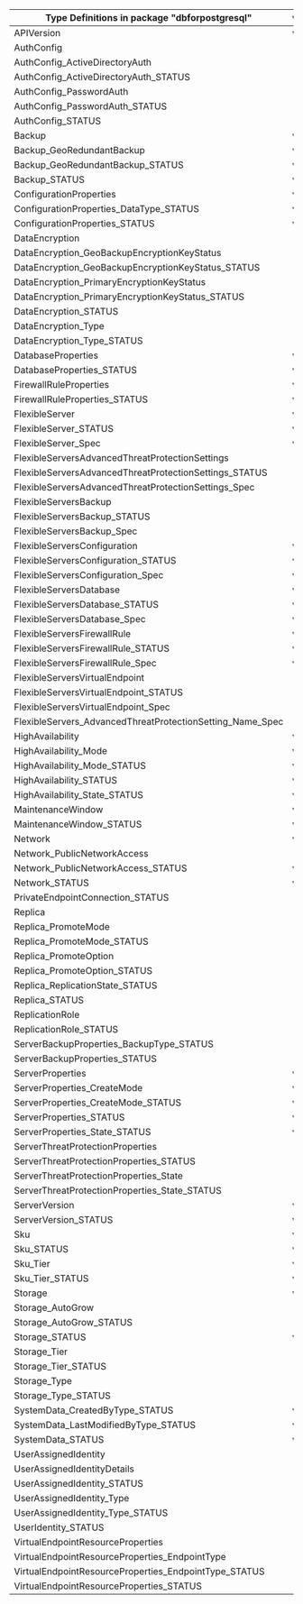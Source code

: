 | Type Definitions in package "dbforpostgresql"             | v1api20210601 | v1api20220120preview | v1api20221201 | v1api20230601preview | v1api20240801 |
|-----------------------------------------------------------|---------------|----------------------|---------------|----------------------|---------------|
| APIVersion                                                | v1api20210601 | v1api20220120preview | v1api20221201 | v1api20230601preview | v1api20240801 |
| AuthConfig                                                |               |                      | v1api20221201 | v1api20230601preview | v1api20240801 |
| AuthConfig_ActiveDirectoryAuth                            |               |                      | v1api20221201 | v1api20230601preview | v1api20240801 |
| AuthConfig_ActiveDirectoryAuth_STATUS                     |               |                      | v1api20221201 | v1api20230601preview | v1api20240801 |
| AuthConfig_PasswordAuth                                   |               |                      | v1api20221201 | v1api20230601preview | v1api20240801 |
| AuthConfig_PasswordAuth_STATUS                            |               |                      | v1api20221201 | v1api20230601preview | v1api20240801 |
| AuthConfig_STATUS                                         |               |                      | v1api20221201 | v1api20230601preview | v1api20240801 |
| Backup                                                    | v1api20210601 | v1api20220120preview | v1api20221201 | v1api20230601preview | v1api20240801 |
| Backup_GeoRedundantBackup                                 | v1api20210601 | v1api20220120preview | v1api20221201 | v1api20230601preview | v1api20240801 |
| Backup_GeoRedundantBackup_STATUS                          | v1api20210601 | v1api20220120preview | v1api20221201 | v1api20230601preview | v1api20240801 |
| Backup_STATUS                                             | v1api20210601 | v1api20220120preview | v1api20221201 | v1api20230601preview | v1api20240801 |
| ConfigurationProperties                                   | v1api20210601 | v1api20220120preview | v1api20221201 | v1api20230601preview | v1api20240801 |
| ConfigurationProperties_DataType_STATUS                   | v1api20210601 | v1api20220120preview | v1api20221201 | v1api20230601preview | v1api20240801 |
| ConfigurationProperties_STATUS                            | v1api20210601 | v1api20220120preview | v1api20221201 | v1api20230601preview | v1api20240801 |
| DataEncryption                                            |               |                      | v1api20221201 | v1api20230601preview | v1api20240801 |
| DataEncryption_GeoBackupEncryptionKeyStatus               |               |                      |               | v1api20230601preview | v1api20240801 |
| DataEncryption_GeoBackupEncryptionKeyStatus_STATUS        |               |                      |               | v1api20230601preview | v1api20240801 |
| DataEncryption_PrimaryEncryptionKeyStatus                 |               |                      |               | v1api20230601preview | v1api20240801 |
| DataEncryption_PrimaryEncryptionKeyStatus_STATUS          |               |                      |               | v1api20230601preview | v1api20240801 |
| DataEncryption_STATUS                                     |               |                      | v1api20221201 | v1api20230601preview | v1api20240801 |
| DataEncryption_Type                                       |               |                      | v1api20221201 | v1api20230601preview | v1api20240801 |
| DataEncryption_Type_STATUS                                |               |                      | v1api20221201 | v1api20230601preview | v1api20240801 |
| DatabaseProperties                                        | v1api20210601 | v1api20220120preview | v1api20221201 | v1api20230601preview | v1api20240801 |
| DatabaseProperties_STATUS                                 | v1api20210601 | v1api20220120preview | v1api20221201 | v1api20230601preview | v1api20240801 |
| FirewallRuleProperties                                    | v1api20210601 | v1api20220120preview | v1api20221201 | v1api20230601preview | v1api20240801 |
| FirewallRuleProperties_STATUS                             | v1api20210601 | v1api20220120preview | v1api20221201 | v1api20230601preview | v1api20240801 |
| FlexibleServer                                            | v1api20210601 | v1api20220120preview | v1api20221201 | v1api20230601preview | v1api20240801 |
| FlexibleServer_STATUS                                     | v1api20210601 | v1api20220120preview | v1api20221201 | v1api20230601preview | v1api20240801 |
| FlexibleServer_Spec                                       | v1api20210601 | v1api20220120preview | v1api20221201 | v1api20230601preview | v1api20240801 |
| FlexibleServersAdvancedThreatProtectionSettings           |               |                      |               |                      | v1api20240801 |
| FlexibleServersAdvancedThreatProtectionSettings_STATUS    |               |                      |               |                      | v1api20240801 |
| FlexibleServersAdvancedThreatProtectionSettings_Spec      |               |                      |               |                      | v1api20240801 |
| FlexibleServersBackup                                     |               |                      |               |                      | v1api20240801 |
| FlexibleServersBackup_STATUS                              |               |                      |               |                      | v1api20240801 |
| FlexibleServersBackup_Spec                                |               |                      |               |                      | v1api20240801 |
| FlexibleServersConfiguration                              | v1api20210601 | v1api20220120preview | v1api20221201 | v1api20230601preview | v1api20240801 |
| FlexibleServersConfiguration_STATUS                       | v1api20210601 | v1api20220120preview | v1api20221201 | v1api20230601preview | v1api20240801 |
| FlexibleServersConfiguration_Spec                         | v1api20210601 | v1api20220120preview | v1api20221201 | v1api20230601preview | v1api20240801 |
| FlexibleServersDatabase                                   | v1api20210601 | v1api20220120preview | v1api20221201 | v1api20230601preview | v1api20240801 |
| FlexibleServersDatabase_STATUS                            | v1api20210601 | v1api20220120preview | v1api20221201 | v1api20230601preview | v1api20240801 |
| FlexibleServersDatabase_Spec                              | v1api20210601 | v1api20220120preview | v1api20221201 | v1api20230601preview | v1api20240801 |
| FlexibleServersFirewallRule                               | v1api20210601 | v1api20220120preview | v1api20221201 | v1api20230601preview | v1api20240801 |
| FlexibleServersFirewallRule_STATUS                        | v1api20210601 | v1api20220120preview | v1api20221201 | v1api20230601preview | v1api20240801 |
| FlexibleServersFirewallRule_Spec                          | v1api20210601 | v1api20220120preview | v1api20221201 | v1api20230601preview | v1api20240801 |
| FlexibleServersVirtualEndpoint                            |               |                      |               |                      | v1api20240801 |
| FlexibleServersVirtualEndpoint_STATUS                     |               |                      |               |                      | v1api20240801 |
| FlexibleServersVirtualEndpoint_Spec                       |               |                      |               |                      | v1api20240801 |
| FlexibleServers_AdvancedThreatProtectionSetting_Name_Spec |               |                      |               |                      | v1api20240801 |
| HighAvailability                                          | v1api20210601 | v1api20220120preview | v1api20221201 | v1api20230601preview | v1api20240801 |
| HighAvailability_Mode                                     | v1api20210601 | v1api20220120preview | v1api20221201 | v1api20230601preview | v1api20240801 |
| HighAvailability_Mode_STATUS                              | v1api20210601 | v1api20220120preview | v1api20221201 | v1api20230601preview | v1api20240801 |
| HighAvailability_STATUS                                   | v1api20210601 | v1api20220120preview | v1api20221201 | v1api20230601preview | v1api20240801 |
| HighAvailability_State_STATUS                             | v1api20210601 | v1api20220120preview | v1api20221201 | v1api20230601preview | v1api20240801 |
| MaintenanceWindow                                         | v1api20210601 | v1api20220120preview | v1api20221201 | v1api20230601preview | v1api20240801 |
| MaintenanceWindow_STATUS                                  | v1api20210601 | v1api20220120preview | v1api20221201 | v1api20230601preview | v1api20240801 |
| Network                                                   | v1api20210601 | v1api20220120preview | v1api20221201 | v1api20230601preview | v1api20240801 |
| Network_PublicNetworkAccess                               |               |                      |               | v1api20230601preview | v1api20240801 |
| Network_PublicNetworkAccess_STATUS                        | v1api20210601 | v1api20220120preview | v1api20221201 | v1api20230601preview | v1api20240801 |
| Network_STATUS                                            | v1api20210601 | v1api20220120preview | v1api20221201 | v1api20230601preview | v1api20240801 |
| PrivateEndpointConnection_STATUS                          |               |                      |               | v1api20230601preview | v1api20240801 |
| Replica                                                   |               |                      |               | v1api20230601preview | v1api20240801 |
| Replica_PromoteMode                                       |               |                      |               | v1api20230601preview | v1api20240801 |
| Replica_PromoteMode_STATUS                                |               |                      |               | v1api20230601preview | v1api20240801 |
| Replica_PromoteOption                                     |               |                      |               | v1api20230601preview | v1api20240801 |
| Replica_PromoteOption_STATUS                              |               |                      |               | v1api20230601preview | v1api20240801 |
| Replica_ReplicationState_STATUS                           |               |                      |               | v1api20230601preview | v1api20240801 |
| Replica_STATUS                                            |               |                      |               | v1api20230601preview | v1api20240801 |
| ReplicationRole                                           |               |                      | v1api20221201 | v1api20230601preview | v1api20240801 |
| ReplicationRole_STATUS                                    |               |                      | v1api20221201 | v1api20230601preview | v1api20240801 |
| ServerBackupProperties_BackupType_STATUS                  |               |                      |               |                      | v1api20240801 |
| ServerBackupProperties_STATUS                             |               |                      |               |                      | v1api20240801 |
| ServerProperties                                          | v1api20210601 | v1api20220120preview | v1api20221201 | v1api20230601preview | v1api20240801 |
| ServerProperties_CreateMode                               | v1api20210601 | v1api20220120preview | v1api20221201 | v1api20230601preview | v1api20240801 |
| ServerProperties_CreateMode_STATUS                        | v1api20210601 | v1api20220120preview | v1api20221201 | v1api20230601preview | v1api20240801 |
| ServerProperties_STATUS                                   | v1api20210601 | v1api20220120preview | v1api20221201 | v1api20230601preview | v1api20240801 |
| ServerProperties_State_STATUS                             | v1api20210601 | v1api20220120preview | v1api20221201 | v1api20230601preview | v1api20240801 |
| ServerThreatProtectionProperties                          |               |                      |               |                      | v1api20240801 |
| ServerThreatProtectionProperties_STATUS                   |               |                      |               |                      | v1api20240801 |
| ServerThreatProtectionProperties_State                    |               |                      |               |                      | v1api20240801 |
| ServerThreatProtectionProperties_State_STATUS             |               |                      |               |                      | v1api20240801 |
| ServerVersion                                             | v1api20210601 | v1api20220120preview | v1api20221201 | v1api20230601preview | v1api20240801 |
| ServerVersion_STATUS                                      | v1api20210601 | v1api20220120preview | v1api20221201 | v1api20230601preview | v1api20240801 |
| Sku                                                       | v1api20210601 | v1api20220120preview | v1api20221201 | v1api20230601preview | v1api20240801 |
| Sku_STATUS                                                | v1api20210601 | v1api20220120preview | v1api20221201 | v1api20230601preview | v1api20240801 |
| Sku_Tier                                                  | v1api20210601 | v1api20220120preview | v1api20221201 | v1api20230601preview | v1api20240801 |
| Sku_Tier_STATUS                                           | v1api20210601 | v1api20220120preview | v1api20221201 | v1api20230601preview | v1api20240801 |
| Storage                                                   | v1api20210601 | v1api20220120preview | v1api20221201 | v1api20230601preview | v1api20240801 |
| Storage_AutoGrow                                          |               |                      |               | v1api20230601preview | v1api20240801 |
| Storage_AutoGrow_STATUS                                   |               |                      |               | v1api20230601preview | v1api20240801 |
| Storage_STATUS                                            | v1api20210601 | v1api20220120preview | v1api20221201 | v1api20230601preview | v1api20240801 |
| Storage_Tier                                              |               |                      |               | v1api20230601preview | v1api20240801 |
| Storage_Tier_STATUS                                       |               |                      |               | v1api20230601preview | v1api20240801 |
| Storage_Type                                              |               |                      |               | v1api20230601preview | v1api20240801 |
| Storage_Type_STATUS                                       |               |                      |               | v1api20230601preview | v1api20240801 |
| SystemData_CreatedByType_STATUS                           | v1api20210601 | v1api20220120preview | v1api20221201 | v1api20230601preview | v1api20240801 |
| SystemData_LastModifiedByType_STATUS                      | v1api20210601 | v1api20220120preview | v1api20221201 | v1api20230601preview | v1api20240801 |
| SystemData_STATUS                                         | v1api20210601 | v1api20220120preview | v1api20221201 | v1api20230601preview | v1api20240801 |
| UserAssignedIdentity                                      |               |                      | v1api20221201 | v1api20230601preview | v1api20240801 |
| UserAssignedIdentityDetails                               |               |                      | v1api20221201 | v1api20230601preview | v1api20240801 |
| UserAssignedIdentity_STATUS                               |               |                      | v1api20221201 | v1api20230601preview | v1api20240801 |
| UserAssignedIdentity_Type                                 |               |                      | v1api20221201 | v1api20230601preview | v1api20240801 |
| UserAssignedIdentity_Type_STATUS                          |               |                      | v1api20221201 | v1api20230601preview | v1api20240801 |
| UserIdentity_STATUS                                       |               |                      | v1api20221201 | v1api20230601preview | v1api20240801 |
| VirtualEndpointResourceProperties                         |               |                      |               |                      | v1api20240801 |
| VirtualEndpointResourceProperties_EndpointType            |               |                      |               |                      | v1api20240801 |
| VirtualEndpointResourceProperties_EndpointType_STATUS     |               |                      |               |                      | v1api20240801 |
| VirtualEndpointResourceProperties_STATUS                  |               |                      |               |                      | v1api20240801 |
